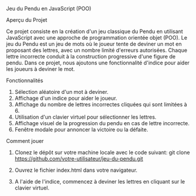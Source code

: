 Jeu du Pendu en JavaScript (POO)

Aperçu du Projet

Ce projet consiste en la création d'un jeu classique du Pendu en utilisant JavaScript avec une approche de programmation orientée objet (POO). Le jeu du Pendu est un jeu de mots où le joueur tente de deviner un mot en proposant des lettres, avec un nombre limité d'erreurs autorisées. Chaque lettre incorrecte conduit à la construction progressive d'une figure de pendu. Dans ce projet, nous ajoutons une fonctionnalité d'indice pour aider les joueurs à deviner le mot.


Fonctionnalités

1. Sélection aléatoire d'un mot à deviner.
2. Affichage d'un indice pour aider le joueur.
3. Affichage du nombre de lettres incorrectes cliquées qui sont limitées à 6.
4. Utilisation d'un clavier virtuel pour sélectionner les lettres.
5. Affichage visuel de la progression du pendu en cas de lettre incorrecte.
6. Fenêtre modale pour annoncer la victoire ou la défaite.


Comment jouer

1. Clonez le dépôt sur votre machine locale avec le code suivant:
git clone https://github.com/votre-utilisateur/jeu-du-pendu.git

2. Ouvrez le fichier index.html dans votre navigateur.

3. A l'aide de l'indice, commencez à deviner les lettres en cliquant sur le clavier virtuel.
